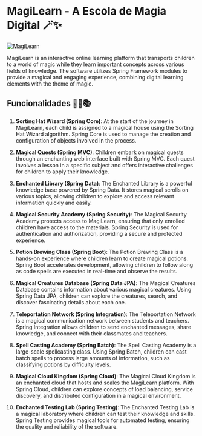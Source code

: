 # MagiLearn - A Escola de Magia Digital 🪄✨

![MagiLearn](magilearn.jpg)

MagiLearn is an interactive online learning platform that transports children to a world of magic while they learn important concepts across various fields of knowledge. The software utilizes Spring Framework modules to provide a magical and engaging experience, combining digital learning elements with the theme of magic.

## Funcionalidades 🧙‍♀️📚

1. **Sorting Hat Wizard (Spring Core)**: At the start of the journey in MagiLearn, each child is assigned to a magical house using the Sorting Hat Wizard algorithm. Spring Core is used to manage the creation and configuration of objects involved in the process.

2. **Magical Quests (Spring MVC)**: Children embark on magical quests through an enchanting web interface built with Spring MVC. Each quest involves a lesson in a specific subject and offers interactive challenges for children to apply their knowledge.

3. **Enchanted Library (Spring Data)**: The Enchanted Library is a powerful knowledge base powered by Spring Data. It stores magical scrolls on various topics, allowing children to explore and access relevant information quickly and easily.

4. **Magical Security Academy (Spring Security)**: The Magical Security Academy protects access to MagiLearn, ensuring that only enrolled children have access to the materials. Spring Security is used for authentication and authorization, providing a secure and protected experience.

5. **Potion Brewing Class (Spring Boot)**: The Potion Brewing Class is a hands-on experience where children learn to create magical potions. Spring Boot accelerates development, allowing children to follow along as code spells are executed in real-time and observe the results.

6. **Magical Creatures Database (Spring Data JPA)**: The Magical Creatures Database contains information about various magical creatures. Using Spring Data JPA, children can explore the creatures, search, and discover fascinating details about each one.

7. **Teleportation Network (Spring Integration)**: The Teleportation Network is a magical communication network between students and teachers. Spring Integration allows children to send enchanted messages, share knowledge, and connect with their classmates and teachers.

8. **Spell Casting Academy (Spring Batch)**: The Spell Casting Academy is a large-scale spellcasting class. Using Spring Batch, children can cast batch spells to process large amounts of information, such as classifying potions by difficulty levels.

9. **Magical Cloud Kingdom (Spring Cloud)**: The Magical Cloud Kingdom is an enchanted cloud that hosts and scales the MagiLearn platform. With Spring Cloud, children can explore concepts of load balancing, service discovery, and distributed configuration in a magical environment.

10. **Enchanted Testing Lab (Spring Testing)**: The Enchanted Testing Lab is a magical laboratory where children can test their knowledge and skills. Spring Testing provides magical tools for automated testing, ensuring the quality and reliability of the software.

